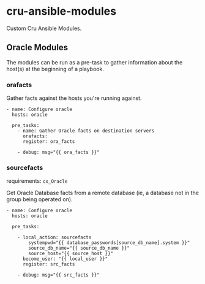 # cru-ansible-modules
Custom Cru Ansible Modules.


## Oracle Modules
The modules can be run as a pre-task to gather information about the host(s) at the beginning of a playbook.


### orafacts
Gather facts against the hosts you're running against.

```
- name: Configure oracle
  hosts: oracle

  pre_tasks:
    - name: Gather Oracle facts on destination servers
      orafacts:
      register: ora_facts

    - debug: msg="{{ ora_facts }}"
```

### sourcefacts

requirements: `cx_Oracle`

Get Oracle Database facts from a remote database (ie, a database not in the group being operated on).

```
- name: Configure oracle
  hosts: oracle
  
  pre_tasks:

    - local_action: sourcefacts
        systempwd="{{ database_passwords[source_db_name].system }}"
        source_db_name="{{ source_db_name }}"
        source_host="{{ source_host }}"
      become_user: "{{ local_user }}"
      register: src_facts

    - debug: msg="{{ src_facts }}"
```
